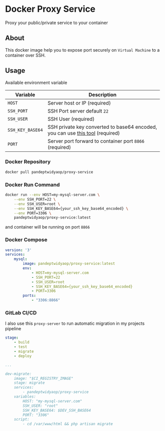 # Docker Proxy Service
Proxy your public/private service to your container
## About
This docker image help you to expose port securely on `Virtual Machine` to a container over SSH.

## Usage

Available environment variable

| Variable | Description |
-----------| ------------|
|`HOST` | Server host or IP (required)| 
|`SSH_PORT` | SSH Port server default `22` |
|`SSH_USER` | SSH User (required) |
|`SSH_KEY_BASE64`| SSH private key converted to base64 encoded, you can use [this tool](https://www.base64encode.org/) (required) |
|`PORT` | Server port forward to container port `8866` (required)|

### Docker Repository

```sh
docker pull pandeptwidyaop/proxy-service
```

### Docker Run Command
```sh
docker run --env HOST=my-mysql-server.com \
    --env SSH_PORT=22 \
    --env SSH_USER=root \
    --env SSH_KEY_BASE64={your_ssh_key_base64_encoded} \
    --env PORT=3306 \
    pandeptwidyaop/proxy-service:latest
```

and container will be running on port `8866`

### Docker Compose
```yml
version: '3'
services: 
    mysql:
        image: pandeptwidyaop/proxy-service:latest
        env:
            - HOST=my-mysql-server.com
            - SSH_PORT=22
            - SSH_USER=root
            - SSH_KEY_BASE64={your_ssh_key_base64_encoded}
            - PORT=3306
        ports:
            - "3306:8866"
```

### GitLab CI/CD
I also use this `proxy-server` to run automatic migration in my projects pipeline

```yml
stage:
    - build
    - test
    - migrate
    - deploy

...

dev-migrate:
    image: "$CI_REGISTRY_IMAGE"
    stage: migrate
    services:
        - pandeptwidyaop/proxy-service
    variables:
        HOST: "my-mysql-server.com"
        SSH_USER: "root"
        SSH_KEY_BASE64: $DEV_SSH_BASE64
        PORT: "3306"
    script:
        - cd /var/www/html && php artisan migrate

```
